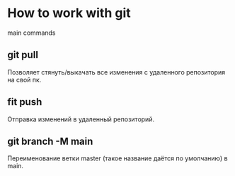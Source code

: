 # How to work with git

main commands

## git pull

Позволяет стянуть/выкачать все изменения с удаленного репозитория на свой пк.

## fit push 

Отправка изменений в удаленный репозиторий.

## git branch -M main 

Переименование ветки master (такое название даётся по умолчанию) в main.